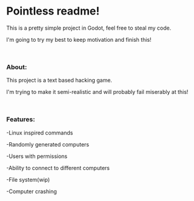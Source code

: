 <h1>Pointless readme!</h1>
<p>This is a pretty simple project in Godot, feel free to steal my code.</p>
<p>I'm going to try my best to keep motivation and finish this!</p>
<br>
<h3>About:</h3>
<p>This project is a text based hacking game.</p>
<p>I'm trying to make it semi-realistic and will probably fail miserably at this!</p>
<br>
<h3>Features:</h3>
<p>-Linux inspired commands</p>
<p>-Randomly generated computers</p>
<p>-Users with permissions</p>
<p>-Ability to connect to different computers</p>
<p>-File system(wip)</p>
<p>-Computer crashing</p>
